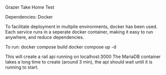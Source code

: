 Grazer Take Home Test

Dependencies:
Docker

To facilitate deployment in multpile environments, docker has been used. Each service runs in a seperate docker container, making it easy to run anywhere, and reduce dependencies.

To run:
docker compose build
docker compose up -d

This will create a rail api running on localhost:3000
The MariaDB container takes a long time to create (around 3 min), the api should wait until it is running to start.